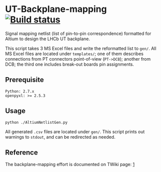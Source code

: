 # UT-Backplane-mapping [![Build status](https://travis-ci.com/ypsun-umd/UT-Backplane-mapping.svg?master)](https://travis-ci.com/ypsun-umd)
Signal mapping netlist (list of pin-to-pin correspondence) formatted for Altium to design the LHCb UT backplane.

This script takes 3 MS Excel files and write the reformatted list to `gen/`.
All MS Excel files are located under `templates/`;
one of them describes connections from PT connectors point-of-view (`PT->DCB`);
another from DCB;
the third one includes break-out boards pin assignments.


## Prerequisite
```
Python: 2.7.x
openpyxl: >= 2.5.3
```


## Usage
```
python ./AltiumNetlistGen.py
```
All generated `.csv` files are located under `gen/`.
This script prints out warnings to `stdout`, and can be redirected as needed.


## Reference
The backplane-mapping effort is documented on TWiki page: [1]

[1]: https://twiki.cern.ch/twiki/bin/view/LHCb/BackplaneMapping
